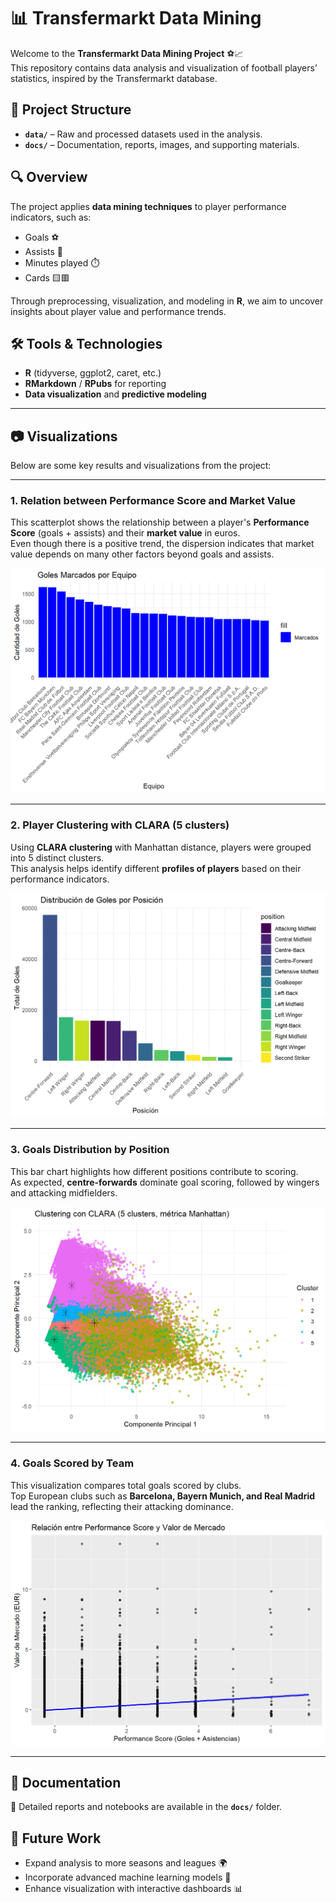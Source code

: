 # 📊 Transfermarkt Data Mining  

Welcome to the **Transfermarkt Data Mining Project** ⚽📈  
This repository contains data analysis and visualization of football players’ statistics, inspired by the Transfermarkt database.  

## 📂 Project Structure  
- **`data/`** – Raw and processed datasets used in the analysis.  
- **`docs/`** – Documentation, reports, images, and supporting materials.  

## 🔍 Overview  
The project applies **data mining techniques** to player performance indicators, such as:  
- Goals ⚽  
- Assists 🎯  
- Minutes played ⏱️  
- Cards 🟨🟥  

Through preprocessing, visualization, and modeling in **R**, we aim to uncover insights about player value and performance trends.  

## 🛠️ Tools & Technologies  
- **R** (tidyverse, ggplot2, caret, etc.)  
- **RMarkdown** / **RPubs** for reporting  
- **Data visualization** and **predictive modeling**  

---

## 📷 Visualizations  

Below are some key results and visualizations from the project:  

---

### 1. Relation between Performance Score and Market Value  
This scatterplot shows the relationship between a player's **Performance Score** (goals + assists) and their **market value** in euros.  
Even though there is a positive trend, the dispersion indicates that market value depends on many other factors beyond goals and assists.  

![Relation between Performance Score and Market Value](data/1.png)  

---

### 2. Player Clustering with CLARA (5 clusters)  
Using **CLARA clustering** with Manhattan distance, players were grouped into 5 distinct clusters.  
This analysis helps identify different **profiles of players** based on their performance indicators.  

![Player Clustering with CLARA](data//2.png)  

---

### 3. Goals Distribution by Position  
This bar chart highlights how different positions contribute to scoring.  
As expected, **centre-forwards** dominate goal scoring, followed by wingers and attacking midfielders.  

![Goals Distribution by Position](data/3.png)  

---

### 4. Goals Scored by Team  
This visualization compares total goals scored by clubs.  
Top European clubs such as **Barcelona, Bayern Munich, and Real Madrid** lead the ranking, reflecting their attacking dominance.  

![Goals Scored by Team](data/4.png)  

---

## 📑 Documentation  
📄 Detailed reports and notebooks are available in the **`docs/`** folder.  

## 🚀 Future Work  
- Expand analysis to more seasons and leagues 🌍  
- Incorporate advanced machine learning models 🤖  
- Enhance visualization with interactive dashboards 📊  


